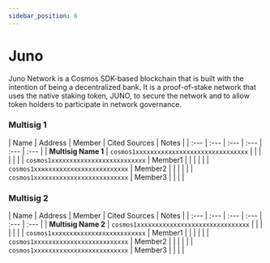 ```yaml
---
sidebar_position: 6
---
```


# Juno

Juno Network is a Cosmos SDK-based blockchain that is built with the intention of being a decentralized bank. It is a proof-of-stake network that uses the native staking token, JUNO, to secure the network and to allow token holders to participate in network governance.


### Multisig 1

| Name | Address | Member | Cited Sources | Notes |
| :--- | :--- | :--- | :--- | :--- | :--- |
| **Multisig Name 1** | `cosmos1xxxxxxxxxxxxxxxxxxxxxxxxxxxxxxx` |  |  |  | |
| | `cosmos1xxxxxxxxxxxxxxxxxxxxxxxxxx` | Member1 | | | |
| | `cosmos1xxxxxxxxxxxxxxxxxxxxxxxxxx` | Member2 | | | |
| | `cosmos1xxxxxxxxxxxxxxxxxxxxxxxxxx` | Member3 | | | |

### Multisig 2

| Name | Address | Member | Cited Sources | Notes |
| :--- | :--- | :--- | :--- | :--- | :--- |
| **Multisig Name 2** | `cosmos1xxxxxxxxxxxxxxxxxxxxxxxxxxxxxxx` |  |  |  | |
| | `cosmos1xxxxxxxxxxxxxxxxxxxxxxxxxx` | Member1 | | | |
| | `cosmos1xxxxxxxxxxxxxxxxxxxxxxxxxx` | Member2 | | | |
| | `cosmos1xxxxxxxxxxxxxxxxxxxxxxxxxx` | Member3 | | | |
